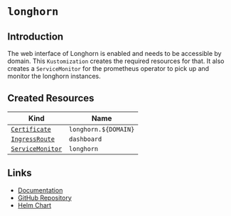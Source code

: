 # `longhorn`

## Introduction

The web interface of Longhorn is enabled and needs to be accessible by domain. This `Kustomization` creates the required resources for that. It also creates a `ServiceMonitor` for the prometheus operator to pick up and monitor the longhorn instances.

## Created Resources

| Kind                                    | Name                 |
| --------------------------------------- | -------------------- |
| [`Certificate`][ref-certificate]        | `longhorn.${DOMAIN}` |
| [`IngressRoute`][ref-ingress-route]     | `dashboard`          |
| [`ServiceMonitor`][ref-service-monitor] | `longhorn`           |

[ref-certificate]: https://cert-manager.io/docs/reference/api-docs/#cert-manager.io/v1.Certificate
[ref-ingress-route]: https://doc.traefik.io/traefik/routing/providers/kubernetes-crd/#kind-ingressroute
[ref-service-monitor]: https://prometheus-operator.dev/docs/operator/api/#servicemonitor

## Links

- [Documentation](https://doc.traefik.io/traefik/)
- [GitHub Repository](https://github.com/traefik/traefik/)
- [Helm Chart](https://github.com/traefik/traefik-helm-chart/)
